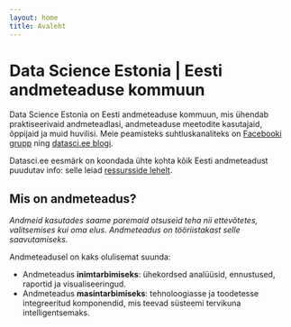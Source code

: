 ```yaml
---
layout: home
title: Avaleht
---
```


# Data Science Estonia | Eesti andmeteaduse kommuun

Data Science Estonia on Eesti andmeteaduse kommuun, mis ühendab praktiseerivaid andmeteadlasi, andmeteaduse meetodite kasutajaid, õppijaid ja muid huvilisi. Meie peamisteks suhtluskanaliteks on [Facebooki grupp](https://www.facebook.com/groups/datasci.ee/) ning [datasci.ee blogi](/blog).

Datasci.ee eesmärk on koondada ühte kohta kõik Eesti andmeteadust puudutav info: selle leiad [ressursside lehelt](http://localhost:4000/ressursid/).



## Mis on andmeteadus?

*Andmeid kasutades saame paremaid otsuseid teha nii ettevõtetes, valitsemises kui oma elus. Andmeteadus on tööriistakast selle saavutamiseks.*

<!-- TODO kui sissejuhatus valmis, siis anna link. Loe lähemalt sissejuhatavast seeriast. -->

Andmeteadusel on kaks olulisemat suunda:
* Andmeteadus **inimtarbimiseks**: ühekordsed analüüsid, ennustused, raportid ja visualiseeringud.
* Andmeteadus **masintarbimiseks**: tehnoloogiasse ja toodetesse integreeritud komponendid, mis teevad süsteemi tervikuna intelligentsemaks.